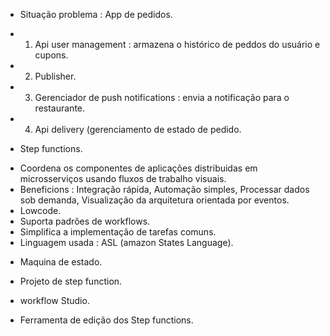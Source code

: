 * Situação problema : App de pedidos.
- 1. Api user management : armazena o histórico de peddos do usuário e cupons.
- 2. Publisher.
- 3. Gerenciador de push notifications : envia a notificação para o restaurante. 
- 4. Api delivery (gerenciamento de estado de pedido.

* Step functions.
- Coordena os componentes de aplicações distribuidas em microsserviços usando fluxos de trabalho visuais.
- Beneficions : Integração rápida, Automação simples, Processar dados sob demanda, Visualização da arquitetura orientada por eventos.
- Lowcode.
- Suporta padrões de workflows.
- Simplifica a implementação de tarefas comuns.
- Linguagem usada : ASL (amazon States Language).

* Maquina de estado.
- Projeto de step function.

* workflow Studio.
- Ferramenta de edição dos Step functions.

